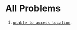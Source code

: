 # All Problems
1. [`unable to access location`]([https://github.com/codeclimate/codeclimate](https://github.com/nahidfarazi/Ubuntu-Problems/blob/main/unable%20to%20access%20location.md)).
